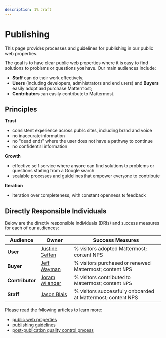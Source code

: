 ```yaml
---
description: 1% draft
---
```


# Publishing

This page provides processes and guidelines for publishing in our public web properties.

The goal is to have clear public web properties where it is easy to find solutions to problems or questions you have. Our main audiences include:

 - **Staff** can do their work effectively;
 - **Users** (including developers, administrators and end users) and **Buyers** easily adopt and purchase Mattermost;
 - **Contributors** can easily contribute to Mattermost.

## Principles

**Trust**
 - consistent experience across public sites, including brand and voice
 - no inaccurate information
 - no "dead ends" where the user does not have a pathway to continue
 - no confidential information

**Growth**
 - effective self-service where anyone can find  solutions to problems or questions starting from a Google search
 - scalable processes and guidelines that empower everyone to contribute

**Iteration**
 - iteration over completeness, with constant openness to feedback

## Directly Responsible Individuals

Below are the directly responsible individuals (DRIs) and success measures for each of our audiences:

Audience | Owner | Success Measures
--- | --- | --- 
**User** | [Justine Geffen](http://github.com/justinegeffen) | % visitors adopted Mattermost; content NPS
**Buyer** | [Jeff Wayman](http://github.com/jwayman) | % visitors purchased or renewed Mattermost; content NPS
**Contributor** | [Joram Wilander](http://github.com/jwilander) | % visitors contributed to Mattermost; content NPS
**Staff** | [Jason Blais](http://github.com/jasonblais) | % visitors successfully onboarded at Mattermost; content NPS

Please read the following articles to learn more:

- [public web properties](https://handbook.mattermost.com/operations/operations/publishing/web-properties)
- [publishing guidelines](https://handbook.mattermost.com/operations/operations/publishing/publishing-guidelines)
- [post-publication quality control process](https://handbook.mattermost.com/operations/operations/publishing/quality-control-process)
